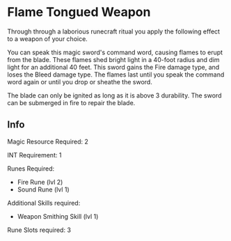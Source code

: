 # Flame Tongued Weapon

Through through a laborious runecraft ritual you apply the following effect to a weapon of your choice.

You can  speak this magic sword's command word, causing flames to erupt from the blade. These flames shed bright light in a 40-foot radius and dim light for an additional 40 feet. This sword gains the Fire damage type, and loses the Bleed damage type. The flames last until you  speak the command word again or until you drop or sheathe the sword.

The blade can only be ignited as long as it is above 3 durability. The sword can be submerged in fire to repair the blade.

## Info

Magic Resource Required: 2

INT Requirement: 1

Runes Required:

- Fire Rune (lvl 2)
- Sound Rune (lvl 1)

Additional Skills required:

- Weapon Smithing Skill (lvl 1)

Rune Slots required: 3
